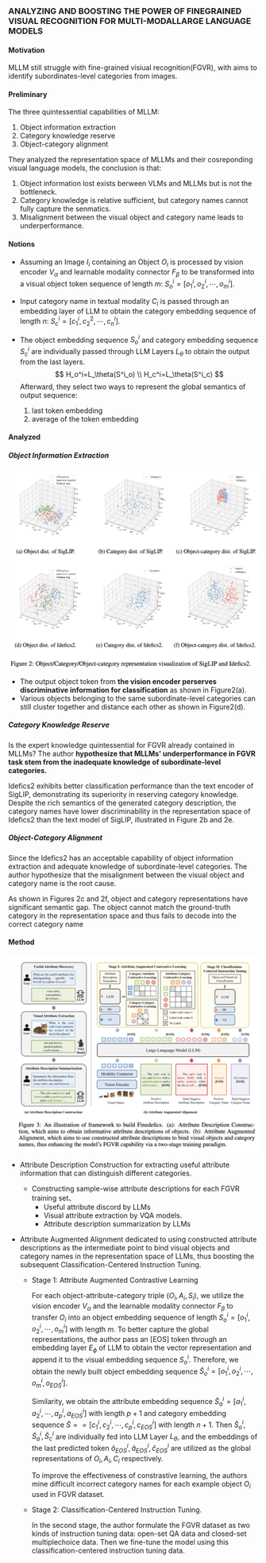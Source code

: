 ### ANALYZING AND BOOSTING THE POWER OF FINEGRAINED VISUAL RECOGNITION FOR MULTI-MODALLARGE LANGUAGE MODELS

#### Motivation

MLLM still struggle with fine-grained visiual recognition(FGVR), with aims to identify subordinates-level categories from images.

#### Preliminary

The three quintessential capabilities of MLLM:

1. Object information extraction
2. Category knowledge reserve
3. Object-category alignment

They analyzed the representation space of MLLMs and their cosreponding visual language models, the conclusion is that:

1. Object information lost exists berween VLMs and MLLMs but is not the bottleneck.
2. Category knowledge is relative sufficient, but category names cannot fully capture the senmatics.
3. Misalignment between the visual object and category name leads to underperformance.

#### Notions

- Assuming an Image $I_i$ containing an Object $O_i$ is processed by vision encoder $V_\alpha$ and learnable modality connector $F_\beta$ to be transformed into a visual object token sequence of length $m$: $S_o^{i}=[o_1^i, o_2^i, \cdots, o_m^{i}]$.

- Input category name in textual modality $C_i$ is passed through an embedding layer of LLM to obtain the category embedding sequence of length $n$: $S_c^i=[c_1^i, c_2^2, \cdots, c_n^i]$. 

- The object embedding sequence $S_o^{i}$ and category embedding sequence $S_c^i$ are individually passed through LLM Layers $L_\theta$ to obtain the output from the last layers.
  $$
  H_o^i=L_\theta(S^i_o) \\
  H_c^i=L_\theta(S^i_c)
  $$
  Afterward, they select two ways to represent the global semantics of output sequence:

  1. last token embedding
  2. average of the token embedding

#### Analyzed

##### Object Information Extraction

<img src="../resource/image-20250130014338157.png" alt="image-20250130014338157" style="zoom: 50%;" />

- The output object token from **the vision encoder perserves discriminative information for classification** as shown in Figure2(a).
- Various objects belonging to the same subordinate-level categories can still cluster together and distance each other as shown in Figure2(d).

##### Category Knowledge Reserve

Is the expert knowledge quintessential for FGVR already contained in MLLMs? The author **hypothesize that MLLMs' underperformance in FGVR task stem from the inadequate knowledge of subordinate-level categories.**

Idefics2 exhibits better classification performance than the text encoder of SigLIP, demonstrating its superiority in reserving category knowledge. Despite the rich semantics of the generated category description, the category names have lower discriminability in the representation space of Idefics2 than the text model of SigLIP, illustrated in Figure 2b and 2e.

##### Object-Category Alignment

Since the Idefics2 has an acceptable capability of object information extraction and adequate knowledge of subordinate-level categories. The author hypothesize that the misalignment between the visual object and category name is the root cause.

As shown in Figures 2c and 2f, object and category representations have significant semantic gap. The object cannot match the ground-truth category in the representation space and thus fails to decode into the correct category name

#### Method

<img src="../resource/image-20250210225207778.png" alt="image-20250210225207778" style="zoom:50%;" />

- Attribute Description Construction for extracting useful attribute information that can distinguish different categories.
  - Constructing sample-wise attribute descriptions for each FGVR training set、
    - Useful attribute discord by LLMs
    - Visual attribute extraction by VQA models.
    - Attribute description summarization by LLMs 

- Attribute Augmented Alignment dedicated to using constructed attribute descriptions as the intermediate point to bind visual objects and category names in the representation space of LLMs, thus boosting the subsequent Classification-Centered Instruction Tuning.

  - Stage 1: Attribute Augmented Contrastive Learning

    For each object-attribute-category triple $(O_i, A_i, S_i)$, we utilize the vision encoder $V_\alpha$ and the learnable modality connector $F_\beta$ to transfer $O_i$ into an object embedding sequence of length $S_o^i=[o_1^i, o_2^i, \cdots, o^i_m]$ with length $m$. To better capture the global representations, the author pass an [EOS] token through an embedding layer $E_\phi$ of LLM to obtain the vector representation  and append it to the visual embedding sequence $S^i_o$. Therefore, we obtain the newly built object embedding sequence $\widetilde{S}_o^i=[o_1^i, o_2^i, \cdots, o^i_m, o_{EOS}^i]$.

    Similarity, we obtain the attribute embedding sequence $\widetilde{S}_a^i=[a_1^i, a_2^i, \cdots, a_p^i, a_{EOS}^i]$ with length $p+1$ and category embedding sequence $\widetilde{S}==[c_1^i, c_2^i, \cdots, c_p^i, c_{EOS}^i]$ with length $n+1$. Then $\widetilde{S}^i_o, \widetilde{S}^i_a, \widetilde{S}^i_c$ are individually fed into LLM Layer $L_\theta$, and the embeddings of the last predicted token $\hat{o}_{EOS}^i, \hat{a}_{EOS}^i, \hat{c}_{EOS}^i$ are utilized as the global representations of $O_i, A_i, C_i$ respectively.

    To improve the effectiveness of constrastive learning, the authors mine difficult incorrect category names for each example object $O_i$ used in FGVR dataset.

  - Stage 2: Classification-Centered Instruction Tuning.

    In the second stage, the author formulate the FGVR dataset as two kinds of instruction tuning data: open-set QA data and closed-set multiplechoice data. Then we fine-tune the model using this classification-centered instruction tuning data.